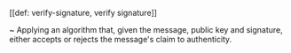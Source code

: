 [[def: verify-signature, verify signature]]

~ Applying an algorithm that, given the message, public key and signature, either accepts or rejects the message's claim to authenticity.

